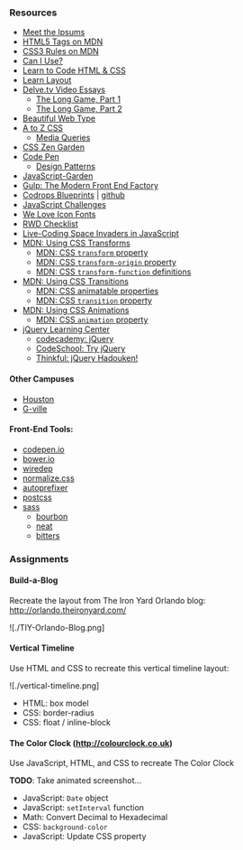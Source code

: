 ### Resources

* [Meet the Ipsums](http://meettheipsums.com/)
* [HTML5 Tags on MDN](https://developer.mozilla.org/en-US/docs/Web/Guide/HTML/HTML5/HTML5_element_list)
* [CSS3 Rules on MDN](https://developer.mozilla.org/en-US/docs/Web/CSS/Reference)
* [Can I Use?](http://caniuse.com/)
* [Learn to Code HTML & CSS](http://learn.shayhowe.com/html-css/)
* [Learn Layout](http://learnlayout.com/)
* [Delve.tv Video Essays](http://delve.tv)
    * [The Long Game, Part 1](http://delve.tv/the-long-game-part-one/)
    * [The Long Game, Part 2](http://delve.tv/the-long-game-part-2/)
* [Beautiful Web Type](http://hellohappy.org/beautiful-web-type/)
* [A to Z CSS](http://atozcss.com)
    * [Media Queries](http://www.atozcss.com/media-queries/)
* [CSS Zen Garden](http://csszengarden.com)
* [Code Pen](http://codepen.io)
    * [Design Patterns](http://codepen.io/patterns/)
* [JavaScript-Garden](http://bonsaiden.github.io/JavaScript-Garden/)
* [Gulp: The Modern Front End Factory](http://david.nowinsky.net/gulp-book/)
* [Codrops Blueprints](http://tympanus.net/codrops/category/blueprints/) | [github](https://github.com/codrops)
* [JavaScript Challenges](http://amischol.gitbooks.io/javascript_challenges/content/)
* [We Love Icon Fonts](http://weloveiconfonts.com/)
* [RWD Checklist](http://samkap.github.io/projects/tiy-rwd/)
* [Live-Coding Space Invaders in JavaScript](http://vimeo.com/105955605)
* [MDN: Using CSS Transforms](https://developer.mozilla.org/en-US/docs/Web/Guide/CSS/Using_CSS_transforms)
    * [MDN: CSS `transform` property](https://developer.mozilla.org/en-US/docs/Web/CSS/transform)
    * [MDN: CSS `transform-origin` property](https://developer.mozilla.org/en-US/docs/Web/CSS/transform-origin)
    * [MDN: CSS `transform-function` definitions](https://developer.mozilla.org/en-US/docs/Web/CSS/transform-function)
* [MDN: Using CSS Transitions](https://developer.mozilla.org/en-US/docs/Web/Guide/CSS/Using_CSS_transitions)
    * [MDN: CSS animatable properties](https://developer.mozilla.org/en-US/docs/CSS/CSS_animated_properties)
    * [MDN: CSS `transition` property](https://developer.mozilla.org/en-US/docs/Web/CSS/transition)
* [MDN: Using CSS Animations](https://developer.mozilla.org/en-US/docs/Web/Guide/CSS/Using_CSS_animations)
    * [MDN: CSS `animation` property](https://developer.mozilla.org/en-US/docs/Web/CSS/animation)
* [jQuery Learning Center](http://learn.jquery.com)
    * [codecademy: jQuery](http://www.codecademy.com/en/tracks/jquery)
    * [CodeSchool: Try jQuery](https://www.codeschool.com/courses/try-jquery)
    * [Thinkful: jQuery Hadouken!](http://www.thinkful.com/learn/intro-to-jquery)


#### Other Campuses

* [Houston](https://github.com/TIY-Houston-Front-End-Sept-2014/Notes)
* [G-ville](https://github.com/TIY-GVL-FEE-2014-Aug/Notes)

#### Front-End Tools:

* [codepen.io](http://codepen.io)
* [bower.io](http://bower.io)
* [wiredep](https://github.com/taptapship/wiredep)
* [normalize.css](http://necolas.github.io/normalize.css/)
* [autoprefixer](https://github.com/postcss/autoprefixer)
* [postcss](https://github.com/postcss)
* [sass](http://sass-lang.com)
    * [bourbon](http://bourbon.io)
    * [neat](http://neat.bourbon.io)
    * [bitters](http://bitters.bourbon.io)

### Assignments

#### Build-a-Blog

Recreate the layout from The Iron Yard Orlando blog: http://orlando.theironyard.com/

![./TIY-Orlando-Blog.png]

#### Vertical Timeline

Use HTML and CSS to recreate this vertical timeline layout:

![./vertical-timeline.png]

* HTML: box model
* CSS: border-radius
* CSS: float / inline-block

#### The Color Clock (http://colourclock.co.uk)

Use JavaScript, HTML, and CSS to recreate The Color Clock

**TODO**: Take animated screenshot...

* JavaScript: `Date` object
* JavaScript: `setInterval` function
* Math: Convert Decimal to Hexadecimal
* CSS: `background-color`
* JavaScript: Update CSS property

